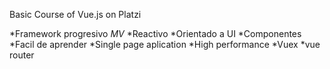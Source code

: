 Basic Course of Vue.js on Platzi

*Framework progresivo
*MV*
*Reactivo
*Orientado a UI
*Componentes
*Facil de aprender
*Single page aplication
*High performance
*Vuex
*vue router
